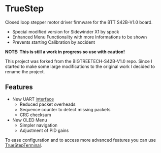 # TrueStep
Closed loop stepper motor driver firmware for the BTT S42B-V1.0 board. 
  - Special modified version for Sidewinder X1 by spock
  - Enhanced Menu Functionality with more Informations to be shown
  - Prevents starting Calibration by accident

**NOTE: This is still a work in progress so use with caution!**

This project was forked from the BIGTREETECH-S42B-V1.0 repo. Since I started to make some large modifications to the original work I decided to rename the project.

## Features
- New UART [interface](SerialInterface.md) 
  - Reduced packet overheads
  - Sequence counter to detect missing packets
  - CRC checksum
- New OLED Menu
  - Simpler navigation
  - Adjustment of PID gains

To ease configuration and to access more advanced features you can use [TrueStepTerminal](utils/TrueStepTerminal).
